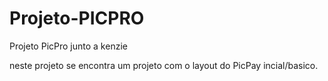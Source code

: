 # Projeto-PICPRO
Projeto PicPro junto a kenzie 

neste projeto se encontra um projeto com o layout do PicPay incial/basico.
